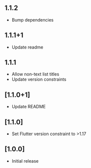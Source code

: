 ## 1.1.2

- Bump dependencies

## 1.1.1+1

- Update readme

## 1.1.1

- Allow non-text list titles
- Update version constraints

## [1.1.0+1]

- Update README

## [1.1.0]

- Set Flutter version constraint to >1.17

## [1.0.0]

- Initial release
